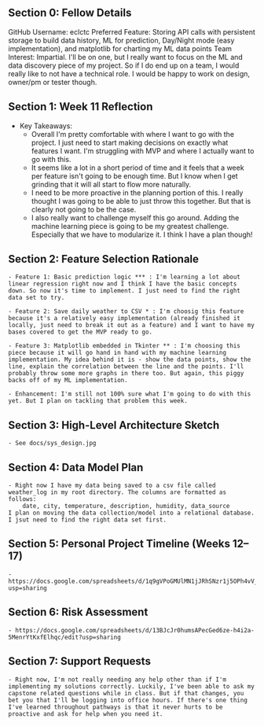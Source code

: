 ## Section 0: Fellow Details
GitHub Username: eclctc
Preferred Feature: Storing API calls with persistent storage to build data history, ML for prediction, Day/Night mode (easy implementation), and matplotlib for charting my ML data points
Team Interest:	Impartial. I'll be on one, but I really want to focus on the ML and data discovery piece of my project. So if I do end up on a team, I would really like to not have a technical role. I would be happy to work on design, owner/pm or tester though.

## Section 1: Week 11 Reflection
- Key Takeaways:
    - Overall I'm pretty comfortable with where I want to go with the project. I just need to start making decisions on exactly what features I want. I'm struggling with MVP and where I actually want to go with this.
    - It seems like a lot in a short period of time and it feels that a week per feature isn't going to be enough time. But I know when I get grinding that it will all start to flow more naturally.
    - I need to be more proactive in the planning portion of this. I really thought I was going to be able to just throw this together. But that is clearly not going to be the case.
    - I also really want to challenge myself this go around. Adding the machine learning piece is going to be my greatest challenge. Especially that we have to modularize it. I think I have a plan though!

## Section 2: Feature Selection Rationale
    - Feature 1: Basic prediction logic *** : I'm learning a lot about linear regression right now and I think I have the basic concepts down. So now it's time to implement. I just need to find the right data set to try.

    - Feature 2: Save daily weather to CSV * : I'm choosig this feature because it's a relatively easy implementation (already finished it locally, just need to break it out as a feature) and I want to have my bases covered to get the MVP ready to go.

    - Feature 3: Matplotlib embedded in Tkinter ** : I'm choosing this piece because it will go hand in hand with my machine learning implementation. My idea behind it is - show the data points, show the line, explain the correlation between the line and the points. I'll probably throw some more graphs in there too. But again, this piggy backs off of my ML implementation.

    - Enhancement: I'm still not 100% sure what I'm going to do with this yet. But I plan on tackling that problem this week.

##  Section 3: High-Level Architecture Sketch
    - See docs/sys_design.jpg

##  Section 4: Data Model Plan
    - Right now I have my data being saved to a csv file called weather_log in my root directory. The columns are formatted as follows:
        date, city, temperature, description, humidity, data_source
    I plan on moving the data collection/model into a relational database. I jsut need to find the right data set first.

##  Section 5: Personal Project Timeline (Weeks 12–17)
    - https://docs.google.com/spreadsheets/d/1q9gVPoGMUlMN1jJRhSNzr1j5OPh4vV_H3c2Z5yqVljU/edit?usp=sharing

##  Section 6: Risk Assessment  
    - https://docs.google.com/spreadsheets/d/13BJcJr0humsAPecGed6ze-h4i2a-5MenrYtKxfElhqc/edit?usp=sharing

##  Section 7: Support Requests
    - Right now, I'm not really needing any help other than if I'm implementing my solutions correctly. Luckily, I've been able to ask my capstone related questions while in class. But if that changes, you bet you that I'll be logging into office hours. If there's one thing I've learned throughout pathways is that it never hurts to be proactive and ask for help when you need it.
